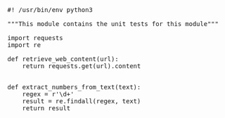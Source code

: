 <pre class="file" data-filename="webscraper.py" data-target="replace">
#! /usr/bin/env python3

"""This module contains the unit tests for this module"""

import requests
import re

def retrieve_web_content(url):
    return requests.get(url).content


def extract_numbers_from_text(text):
    regex = r'\d+'
    result = re.findall(regex, text)
    return result
</pre>